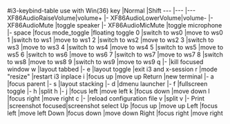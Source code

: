 
#i3-keybind-table use with Win(36)
key                 |Normal            |Shift
---                 |---               |---
XF86AudioRaiseVolume|volume+           |-
XF86AudioLowerVolume|volume-           |-
XF86AudioMute       |toggle speaker    |-
XF86AudioMicMute    |toggle microphone |-
space               |focus mode_toggle |floating toggle
0                   |switch to ws0     |move to ws0
1                   |switch to ws1     |move to ws1
2                   |switch to ws2     |move to ws2
3                   |switch to ws3     |move to ws3
4                   |switch to ws4     |move to ws4
5                   |switch to ws5     |move to ws5
6                   |switch to ws6     |move to ws6
7                   |switch to ws7     |move to ws7
8                   |switch to ws8     |move to ws8
9                   |switch to ws9     |move to ws9
q                   |-                 |kill focused window
w                   |layout tabbed     |-
e                   |layout toggle     |exit i3 and x-session
r                   |mode "resize"     |restart i3 inplace
i                   |focus up          |move up
Return              |new terminal      |-
a                   |focus parent      |-
s                   |layout stacking   |-
d                   |dmenu launcher    |-
f                   |fullscreen toggle |-
h                   |split h           |-
j                   |focus left        |move left
k                   |focus down        |move down
l                   |focus right       |move right
c                   |-                 |reload configuration file
v                   |split v           |-
Print               |screenshot focused|screenshot select
Up                  |focus up          |move up
Left                |focus left        |move left
Down                |focus down        |move down
Right               |focus right       |move right